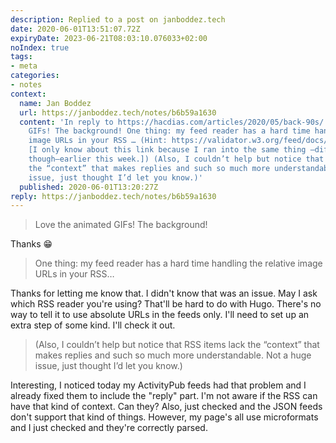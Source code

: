```yaml
---
description: Replied to a post on janboddez.tech
date: 2020-06-01T13:51:07.72Z
expiryDate: 2023-06-21T08:03:10.076033+02:00
noIndex: true
tags:
- meta
categories:
- notes
context:
  name: Jan Boddez
  url: https://janboddez.tech/notes/b6b59a1630
  content: 'In reply to https://hacdias.com/articles/2020/05/back-90s/. Love the animated
    GIFs! The background! One thing: my feed reader has a hard time handling the relative
    image URLs in your RSS … (Hint: https://validator.w3.org/feed/docs/warning/ContainsRelRef.html.
    [I only know about this link because I ran into the same thing —different blog,
    though—earlier this week.]) (Also, I couldn’t help but notice that RSS items lack
    the “context” that makes replies and such so much more understandable. Not a huge
    issue, just thought I’d let you know.)'
  published: 2020-06-01T13:20:27Z
reply: https://janboddez.tech/notes/b6b59a1630
---
```


> Love the animated GIFs! The background!

Thanks 😁

> One thing: my feed reader has a hard time handling the relative image URLs in your RSS…

Thanks for letting me know that. I didn't know that was an issue. May I ask which RSS reader you're using? That'll be hard to do with Hugo. There's no way to tell it to use absolute URLs in the feeds only. I'll need to set up an extra step of some kind. I'll check it out.

> (Also, I couldn’t help but notice that RSS items lack the “context” that makes replies and such so much more understandable. Not a huge issue, just thought I’d let you know.)

Interesting, I noticed today my ActivityPub feeds had that problem and I already fixed them to include the "reply" part. I'm not aware if the RSS can have that kind of context. Can they? Also, just checked and the JSON feeds don't support that kind of things. However, my page's all use microformats and I just checked and they're correctly parsed.

